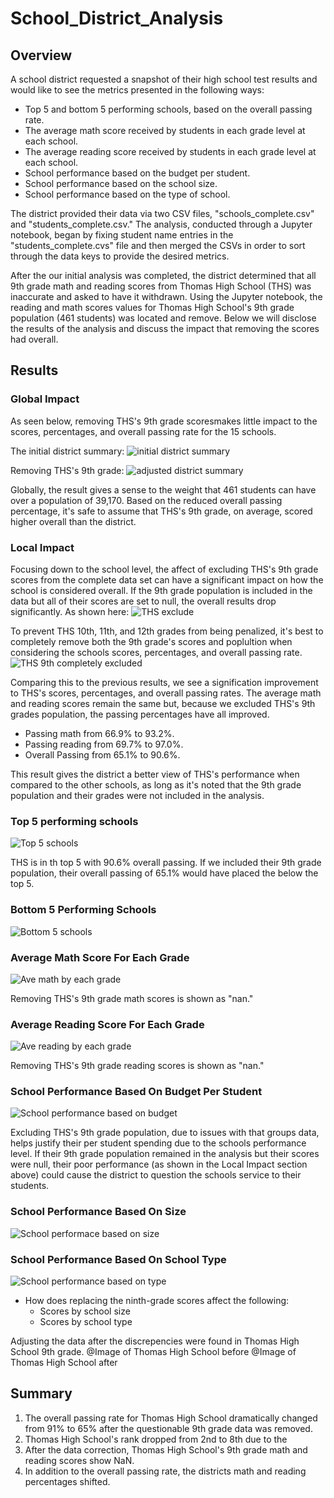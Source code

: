 # School_District_Analysis
## Overview
A school district requested a snapshot of their high school test results and would like to see the metrics presented in the following ways:

* Top 5 and bottom 5 performing schools, based on the overall passing rate.
* The average math score received by students in each grade level at each school.
* The average reading score received by students in each grade level at each school.
* School performance based on the budget per student.
* School performance based on the school size.
* School performance based on the type of school.

The district provided their data via two CSV files, "schools_complete.csv" and "students_complete.csv." The analysis, conducted through a Jupyter notebook, began by fixing student name entries in the "students_complete.cvs" file and then merged the CSVs in order to sort through the data keys to provide the desired metrics.

After the our initial analysis was completed, the district determined that all 9th grade math and reading scores from Thomas High School (THS) was inaccurate and asked to have it withdrawn. Using the Jupyter notebook, the reading and math scores values for Thomas High School's 9th grade population (461 students) was located and remove. Below we will disclose the results of the analysis and discuss the impact that removing the scores had overall.

## Results
### Global Impact
As seen below, removing THS's 9th grade scoresmakes little impact to the scores, percentages, and overall passing rate for the 15 schools. 

The initial district summary: 
![initial district summary](https://github.com/jp3tty/School_District_Analysis/blob/main/Images/initial_district_summary.PNG)

Removing THS's 9th grade:
![adjusted district summary](https://github.com/jp3tty/School_District_Analysis/blob/main/Images/adjusted_district_summary.PNG)

Globally, the result gives a sense to the weight that 461 students can have over a population of 39,170. Based on the reduced overall passing percentage, it's safe to assume that THS's 9th grade, on average, scored higher overall than the district.

### Local Impact
Focusing down to the school level, the affect of excluding THS's 9th grade scores from the complete data set can have a significant impact on how the school is considered overall. If the 9th grade population is included in the data but all of their scores are set to null, the overall results drop significantly. As shown here:
![THS exclude](https://github.com/jp3tty/School_District_Analysis/blob/main/Images/adjusted_THS_exclude.PNG)

To prevent THS 10th, 11th, and 12th grades from being penalized, it's best to completely remove both the 9th grade's scores and poplultion when considering the schools scores, percentages, and overall passing rate.
![THS 9th completely excluded](https://github.com/jp3tty/School_District_Analysis/blob/main/Images/adjusted_THS_results_(9removed).PNG)

Comparing this to the previous results, we see a signification improvement to THS's scores, percentages, and overall passing rates. The average math and reading scores remain the same but, because we excluded THS's 9th grades population, the passing percentages have all improved.
* Passing math from 66.9% to 93.2%.
* Passing reading from 69.7% to 97.0%.
* Overall Passing from 65.1% to 90.6%.

This result gives the district a better view of THS's performance when compared to the other schools, as long as it's noted that the 9th grade population and their grades were not included in the analysis.

### Top 5 performing schools
![Top 5 schools](https://github.com/jp3tty/School_District_Analysis/blob/main/Images/adjusted_top5.PNG)

THS is in th top 5 with 90.6% overall passing. If we included their 9th grade population, their overall passing of 65.1% would have placed the below the top 5.


### Bottom 5 Performing Schools
![Bottom 5 schools](https://github.com/jp3tty/School_District_Analysis/blob/main/Images/adjusted_bottom5.PNG)


### Average Math Score For Each Grade
![Ave math by each grade](https://github.com/jp3tty/School_District_Analysis/blob/main/Images/adjusted_school_math_scores.PNG)

Removing THS's 9th grade math scores is shown as "nan."


### Average Reading Score For Each Grade
![Ave reading by each grade](https://github.com/jp3tty/School_District_Analysis/blob/main/Images/adjusted_school_reading_scores.PNG)

Removing THS's 9th grade reading scores is shown as "nan."


### School Performance Based On Budget Per Student
![School performance based on budget](https://github.com/jp3tty/School_District_Analysis/blob/main/Images/adjusted_school_spending_per_student_size_type.PNG)

Excluding THS's 9th grade population, due to issues with that groups data, helps justify their per student spending due to the schools performance level. If their 9th grade population remained in the analysis but their scores were null, their poor performance (as shown in the Local Impact section above) could cause the district to question the schools service to their students.


### School Performance Based On Size
![School performace based on size](https://github.com/jp3tty/School_District_Analysis/blob/main/Images/adjusted_scores_per_school_size.PNG)


### School Performance Based On School Type
![School performance based on type](https://github.com/jp3tty/School_District_Analysis/blob/main/Images/adjusted_scores_per_school_type.PNG)


* How does replacing the ninth-grade scores affect the following:
  * Scores by school size
  * Scores by school type

Adjusting the data after the discrepencies were found in Thomas High School 9th grade.
@Image of Thomas High School before
@Image of Thomas High School after




## Summary
1. The overall passing rate for Thomas High School dramatically changed from 91% to 65% after the questionable 9th grade data was removed.
2. Thomas High School's rank dropped from 2nd to 8th due to the 
3. After the data correction, Thomas High School's 9th grade math and reading scores show NaN.
4. In addition to the overall passing rate, the districts math and reading percentages shifted. 
